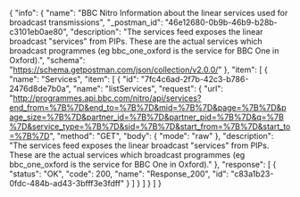 {
  "info": {
    "name": "BBC Nitro Information about the linear services used for broadcast transmissions",
    "_postman_id": "46e12680-0b9b-46b9-b28b-c3101eb0ae80",
    "description": "The services feed exposes the linear broadcast \"services\" from PIPs. These are the actual services which broadcast programmes (eg bbc_one_oxford is the service for BBC One in Oxford).",
    "schema": "https://schema.getpostman.com/json/collection/v2.0.0/"
  },
  "item": [
    {
      "name": "Services",
      "item": [
        {
          "id": "7fc4c6ad-2f7b-42c3-b786-2476d8de7b0a",
          "name": "listServices",
          "request": {
            "url": "http://programmes.api.bbc.com/nitro/api/services?end_from=%7B%7D&end_to=%7B%7D&mid=%7B%7D&page=%7B%7D&page_size=%7B%7D&partner_id=%7B%7D&partner_pid=%7B%7D&q=%7B%7D&service_type=%7B%7D&sid=%7B%7D&start_from=%7B%7D&start_to=%7B%7D",
            "method": "GET",
            "body": {
              "mode": "raw"
            },
            "description": "The services feed exposes the linear broadcast \"services\" from PIPs. These are the actual services which broadcast programmes (eg bbc_one_oxford is the service for BBC One in Oxford)."
          },
          "response": [
            {
              "status": "OK",
              "code": 200,
              "name": "Response_200",
              "id": "c83a1b23-0fdc-484b-ad43-3bfff3e3fdff"
            }
          ]
        }
      ]
    }
  ]
}
